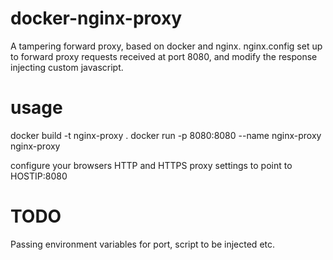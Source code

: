 # docker-nginx-proxy
A tampering forward proxy, based on docker and nginx.
nginx.config set up to forward proxy requests received at port 8080, and modify the response injecting custom javascript.

# usage
docker build -t nginx-proxy .
docker run -p 8080:8080 --name nginx-proxy nginx-proxy

configure your browsers HTTP and HTTPS proxy settings to point to HOSTIP:8080

# TODO
Passing environment variables for port, script to be injected etc. 
